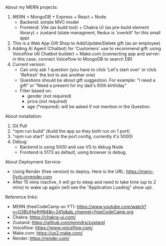 About my MERN projects:
1. MERN = MongoDB + Express + React + Node.
   - Backend: simple MVC model
   - Frontend: Vite (as build tool) + Chakra UI (as pre-build element library) + zustand (state managment, Redux is 'overkill' for this small app)  
3. This is a Web App Gift Shop to Add/Update/Delete gift (as an employee)
4. Adding AI Agent (Chatbot) for 'Customers' use to recommend gift: using Voiceflow (AI Chatbot builder) + Make.com (connecting app and server: in this case, connect Voiceflow to MongoDB to search DB)
5. Current version:
   - Can only ask 1 question (you have to click 'Let's start over' or click 'Refresh' the bot to ask another one)
   - Questions should be about gift suggestion. For example: "I need a gift" or "Need a present for my dad's 60th birthday"
   - Filter based on:
        + gender (not required)
        + price (not required)
        + age (*required): will be asked if not mention in the Question.

          
About installation:
1. Git Pull
2. "npm run build" (build the app so they both run on 1 port)
3. "npm run start" (check the port config, currently it's 5000)
4. Debug:
   - Backend is using 5000 and use VS to debug Node
   - Frontend is 5173 as default, using browser is debug.
  
About Deployment Service:
- Using Render (free version) to deploy. Here is the URL: https://mern-0yrb.onrender.com
- After 15 mins inactive, it will go to sleep and need to take time (up to 2 mins) to wake up again (will see the "Application Loading" show up). 

  
Reference links:
- MERN (freeCodeCamp on YT): https://www.youtube.com/watch?v=O3BUHwfHf84&t=241s&ab_channel=freeCodeCamp.org
- Chakra: https://chakra-ui.com/
- Zustand: https://github.com/pmndrs/zustand
- Voiceflow: https://www.voiceflow.com/ 
- Make.com: https://us2.make.com/
- Render: https://render.com/
